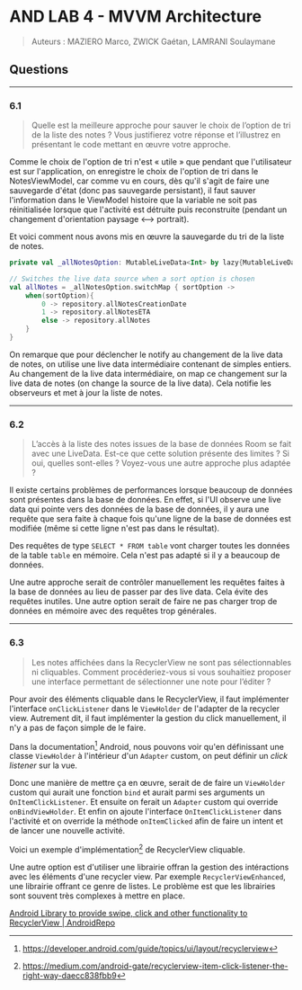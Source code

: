 # AND LAB 4 - MVVM Architecture

> Auteurs : MAZIERO Marco, ZWICK Gaétan, LAMRANI Soulaymane

## Questions

---

### 6.1

> Quelle est la meilleure approche pour sauver le choix de l’option de tri de la
> liste des notes ? Vous justifierez votre réponse et l’illustrez en présentant
> le code mettant en œuvre votre approche.

Comme le choix de l'option de tri n'est « utile » que pendant que l'utilisateur
est sur l'application, on enregistre le choix de l'option de tri dans le
NotesViewModel, car comme vu en cours, dès qu'il s'agit de faire une sauvegarde
d'état (donc pas sauvegarde persistant), il faut sauver l'information dans le
ViewModel histoire que la variable ne soit pas réinitialisée lorsque que
l'activité est détruite puis reconstruite (pendant un changement d'orientation
paysage ⟷ portrait).

Et voici comment nous avons mis en œuvre la sauvegarde du tri de la liste de
notes.

```kotlin
private val _allNotesOption: MutableLiveData<Int> by lazy{MutableLiveData(-1)}

// Switches the live data source when a sort option is chosen
val allNotes = _allNotesOption.switchMap { sortOption ->
    when(sortOption){
        0 -> repository.allNotesCreationDate
        1 -> repository.allNotesETA
        else -> repository.allNotes
    }
}
```

On remarque que pour déclencher le notify au changement de la live data de notes, on utilise une live data intermédiaire contenant de simples entiers. Au changement de la live data intermédiaire, on map ce changement sur la live data de notes (on change la source de la live data). Cela notifie les observeurs et met à jour la liste de notes.

---

### 6.2

> L’accès à la liste des notes issues de la base de données Room se fait avec
> une LiveData. Est-ce que cette solution présente des limites ? Si oui, quelles
> sont-elles ? Voyez-vous une autre approche plus adaptée ?

Il existe certains problèmes de performances lorsque beaucoup de données sont présentes dans la base de données. En effet, si l'UI observe une live data qui pointe vers des données de la base de données, il y aura une requête que sera faite à chaque fois qu'une ligne de la base de données est modifiée (même si cette ligne n'est pas dans le résultat).

Des requêtes de type `SELECT * FROM table` vont charger toutes les données de la table `table` en mémoire. Cela n'est pas adapté si il y a beaucoup de données.

Une autre approche serait de contrôler manuellement les requêtes faites à la base de données au lieu de passer par des live data. Cela évite des requêtes inutiles. Une autre option serait de faire ne pas charger trop de données en mémoire avec des requêtes trop générales.

---

### 6.3

> Les notes affichées dans la RecyclerView ne sont pas sélectionnables ni
> cliquables. Comment procéderiez-vous si vous souhaitiez proposer une interface
> permettant de sélectionner une note pour l’éditer ?

Pour avoir des éléments cliquable dans le RecyclerView, il faut implémenter l'interface `onClickListener` dans le `ViewHolder` de l'adapter de la recycler view. Autrement dit, il faut implémenter la gestion du click manuellement, il n'y a pas de façon simple de le faire.

Dans la documentation[^1] Android, nous pouvons voir qu'en définissant une
classe `ViewHolder` à l'intérieur d'un `Adapter` custom, on peut définir un
*click listener* sur la vue.

[^1]: https://developer.android.com/guide/topics/ui/layout/recyclerview

Donc une manière de mettre ça en œuvre, serait de de faire un `ViewHolder`
custom qui aurait une fonction `bind` et aurait parmi ses arguments un
`OnItemClickListener`. Et ensuite on ferait un `Adapter` custom qui override
`onBindViewHolder`. Et enfin on ajoute l'interface `OnItemClickListener` dans
l'activité et on override la méthode `onItemClicked` afin de faire un intent et
de lancer une nouvelle activité.

Voici un exemple d'implémentation[^2] de RecyclerView cliquable.

[^2]: https://medium.com/android-gate/recyclerview-item-click-listener-the-right-way-daecc838fbb9

Une autre option est d'utiliser une librairie offran la gestion des intéractions avec les éléments d'une recycler view. Par exemple `RecyclerViewEnhanced`, une librairie offrant ce genre de listes. Le problème est que les librairies sont souvent très complexes à mettre en place.

[Android Library to provide swipe, click and other functionality to RecyclerView | AndroidRepo](https://androidrepo.com/repo/nikhilpanju-RecyclerViewEnhanced-android-recyclerview)
